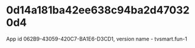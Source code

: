 # 0d14a181ba42ee638c94ba2d470320d4
App id 062B9-43059-420C7-BA1E6-D3CD1, version name - tvsmart.fun-1
